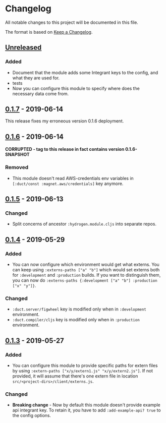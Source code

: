  # Changelog
All notable changes to this project will be documented in this file.

The format is based on [Keep a Changelog](http://keepachangelog.com/en/1.0.0/).

## [Unreleased]

### Added
- Document that the module adds some Integrant keys to the config, and what they are used for.
- tests
- Now you can configure this module to specify where does the necessary data come from.

## [0.1.7] - 2019-06-14

This release fixes my erroneous version 0.1.6 deployment.

## [0.1.6] - 2019-06-14 

#### CORRUPTED - tag to this release in fact contains version 0.1.6-SNAPSHOT
### Removed
- This module doesn't read AWS-credentials env variables in
`[:duct/const :magnet.aws/credentials]` key anymore.

## [0.1.5] - 2019-06-13

### Changed
- Split concerns of ancestor `:hydrogen.module.cljs` into separate repos.

## [0.1.4] - 2019-05-29

### Added
- You can now configure which environment would get what externs.
You can keep using `:externs-paths ["a" "b"]` which would set externs both
for `:development` and `:production` builds. If you want to distinguish them,
you can now do `:externs-paths {:development ["a" "b"] :production ["x" "y"]}`.

### Changed
- `:duct.server/figwheel` key is modified only when in `:development` environment.
- `:duct.compiler/cljs` key is modified only when in `:production` environment.

## [0.1.3] - 2019-05-27

### Added
- You can configure this module to provide specific paths for extern files by using
`:extern-paths ["x/y/extern1.js" "x/y/extern2.js"]`. If not provided, it will assume that there's one
extern file in location `src/<project-dirs>/client/externs.js`.

### Changed
- **Breaking change** - Now by default this module doesn't provide example api integrant key.
To retain it, you have to add `:add-example-api? true` to the config options.

[0.1.3]: https://github.com/magnetcoop/hydrogen.module.cljs/releases/tag/v0.1.3
[0.1.4]: https://github.com/magnetcoop/hydrogen.module.cljs/releases/tag/v0.1.4
[0.1.5]: https://github.com/magnetcoop/hydrogen.module.session.cognito/releases/tag/v0.1.5
[0.1.6]: https://github.com/magnetcoop/hydrogen.module.session.cognito/compare/v0.1.5...v0.1.6/
[0.1.7]: https://github.com/magnetcoop/hydrogen.module.session.cognito/compare/v0.1.6...v0.1.7/
[UNRELEASED]: https://github.com/magnetcoop/hydrogen.module.session.cognito/compare/v0.1.7...HEAD